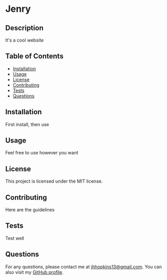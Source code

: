 # Jenry

  ## Description
  It's a cool website

  ## Table of Contents
  * [Installation](#installation)
  * [Usage](#usage)
  * [License](#license)
  * [Contributing](#contributing)
  * [Tests](#tests)
  * [Questions](#questions)

  ## Installation
  First install, then use

  ## Usage
  Feel free to use however you want

  ## License
  This project is licensed under the MIT license.

  ## Contributing
  Here are the guidelines

  ## Tests
  Test well

  ## Questions
  For any questions, please contact me at jhhopkins13@gmail.com. You can also visit my [GitHub profile](https://github.com/jhhopkins13).
  